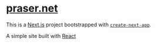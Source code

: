 # [praser.net](https://praser.net)

This is a [Next.js](https://nextjs.org) project bootstrapped with [`create-next-app`](https://nextjs.org/docs/app/api-reference/cli/create-next-app).

A simple site built with [React](https://react.dev/)
